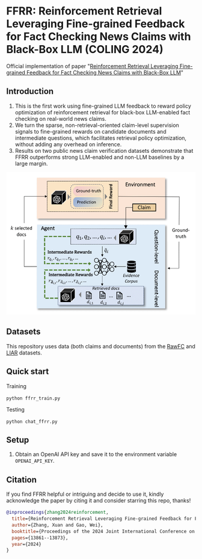 # FFRR: Reinforcement Retrieval Leveraging Fine-grained Feedback for Fact Checking News Claims with Black-Box LLM (COLING 2024)

Official implementation of paper "[Reinforcement Retrieval Leveraging Fine-grained Feedback for Fact Checking News Claims with Black-Box LLM](https://aclanthology.org/2024.lrec-main.1209/)"

## Introduction

1. This is the first work using fine-grained LLM feedback to reward policy optimization of reinforcement retrieval for black-box LLM-enabled fact checking on real-world news claims.
2. We turn the sparse, non-retrieval-oriented claim-level supervision signals to fine-grained rewards on candidate documents and intermediate questions, which facilitates retrieval policy optimization, without adding any overhead on inference.
3. Results on two public news claim verification datasets demonstrate that FFRR outperforms strong LLM-enabled and non-LLM baselines by a large margin.

![Overview of the proposed FFRR model with two-level policies combined.](https://github.com/jadeCurl/FFRR/blob/main/HiRL.png)


## Datasets

This repository uses data (both claims and documents) from the [RawFC](https://github.com/Nicozwy/CofCED/tree/main/Datasets/RAWFC) and [LIAR](https://huggingface.co/datasets/liar) datasets. 

## Quick start

Training

`python ffrr_train.py`

Testing

`python chat_ffrr.py`

## Setup

1. Obtain an OpenAI API key and save it to the environment variable `OPENAI_API_KEY`.

## Citation

If you find FFRR helpful or intriguing and decide to use it, kindly acknowledge the paper by citing it and consider starring this repo, thanks!

```bibtex
@inproceedings{zhang2024reinforcement,
  title={Reinforcement Retrieval Leveraging Fine-grained Feedback for Fact Checking News Claims with Black-Box LLM},
  author={Zhang, Xuan and Gao, Wei},
  booktitle={Proceedings of the 2024 Joint International Conference on Computational Linguistics, Language Resources and Evaluation (LREC-COLING 2024)},
  pages={13861--13873},
  year={2024}
}
